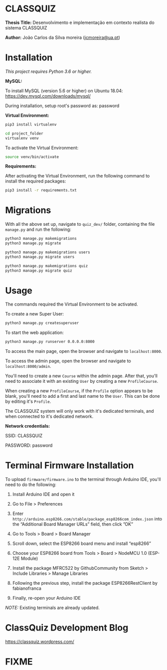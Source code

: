 # CLASSQUIZ

**Thesis Title:** Desenvolvimento e implementação em contexto realista do sistema CLASSQUIZ

**Author:** João Carlos da Silva moreira (jcmoreira@ua.pt)


# Installation

*This project requires Python 3.6 or higher.*

**MySQL:**

To install MySQL (version 5.6 or higher) on Ubuntu 18.04: https://dev.mysql.com/downloads/mysql/

During installation, setup root's password as: password

**Virtual Environment:**

```bash
pip3 install virtualenv
```
```bash
cd project_folder
virtualenv venv
```

To activate the Virtual Environment:
```bash
source venv/bin/activate
```

**Requirements:**

After activating the Virtual Environment, run the following command to install the required packages:
```bash
pip3 install -r requirements.txt
```

# Migrations

With all the above set up, navigate to `quiz_dev/` folder, containing the file `manage.py` and run the following:
```bash
python3 manage.py makemigrations
python3 manage.py migrate
```
```bash
python3 manage.py makemigrations users
python3 manage.py migrate users
```
```bash
python3 manage.py makemigrations quiz
python3 manage.py migrate quiz
```

# Usage

The commands required the Virtual Environment to be activated.

To create a new Super User:
```bash
python3 manage.py createsuperuser
```

To start the web application:
```bash
python3 manage.py runserver 0.0.0.0:8000
```

To access the main page, open the browser and navigate to `localhost:8000`.

To access the admin page, open the browser and navigate to `localhost:8000/admin`.

You'll need to create a new `Course` within the admin page. After that, you'll need to associate it with an existing `User` by creating a new `ProfileCourse`. 

When creating a new `ProfileCourse`, if the `Profile` option appears to be blank, you'll need to add a first and last name to the `User`. This can be done by editing it's `Profile`.

The CLASSQUIZ system will only work with it's dedicated terminals, and when connected to it's dedicated network.

**Network credentials:**

SSID: CLASSQUIZ

PASSWORD: password


# Terminal Firmware Installation

To upload `firmware/firmware.ino` to the terminal through Arduino IDE, you'll need to do the following:

1) Install Arduino IDE and open it

2) Go to File > Preferences

3) Enter `http://arduino.esp8266.com/stable/package_esp8266com_index.json` into the “Additional Board Manager URLs” field, then click ”OK”

4) Go to Tools > Board > Board Manager

5) Scroll down, select the ESP8266 board menu and install “esp8266”

6) Choose your ESP8266 board from Tools > Board > NodeMCU 1.0 (ESP-12E Module)

7) Install the package MFRC522 by GithubCommunity from Sketch > Include Libraries > Manage Libraries

8) Following the previous step, install the package ESP8266RestClient by fabianofranca

7) Finally, re-open your Arduino IDE

*NOTE:* Existing terminals are already updated.


# ClassQuiz Development Blog

https://classquiz.wordpress.com/


# FIXME

